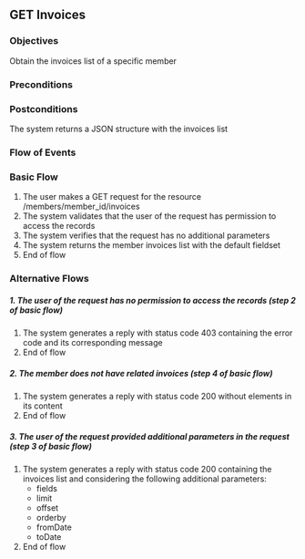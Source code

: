 ## GET Invoices

### Objectives
Obtain the invoices list of a specific member

### Preconditions

### Postconditions
The system returns a JSON structure with the invoices list

### Flow of Events

### Basic Flow
1. The user makes a GET request for the resource /members/member_id/invoices
2. The system validates that the user of the request has permission to access the records
3. The system verifies that the request has no additional parameters
4. The system returns the member invoices list with the default fieldset
5. End of flow


### Alternative Flows

##### 1. The user of the request has no permission to access the records (step 2 of basic flow)
   1. The system generates a reply with status code 403 containing the error code and its corresponding message
   2. End of flow
   
##### 2. The member does not have related invoices (step 4 of basic flow)
   1. The system generates a reply with status code 200 without elements in its content
   2. End of flow
   
##### 3. The user of the request provided additional parameters in the request (step 3 of basic flow)
   1. The system generates a reply with status code 200 containing the invoices list and considering the following additional parameters:
        - fields
        - limit
        - offset
        - orderby
        - fromDate
        - toDate
   2. End of flow

   
